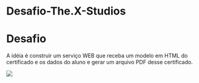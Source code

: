 # Desafio-The.X-Studios

# Desafio
A idéia é construir um serviço WEB que receba um modelo em HTML do certificado e os dados do aluno e gerar um arquivo PDF desse certificado.

![](Desafio-The.X-Studios/Validation.png)
